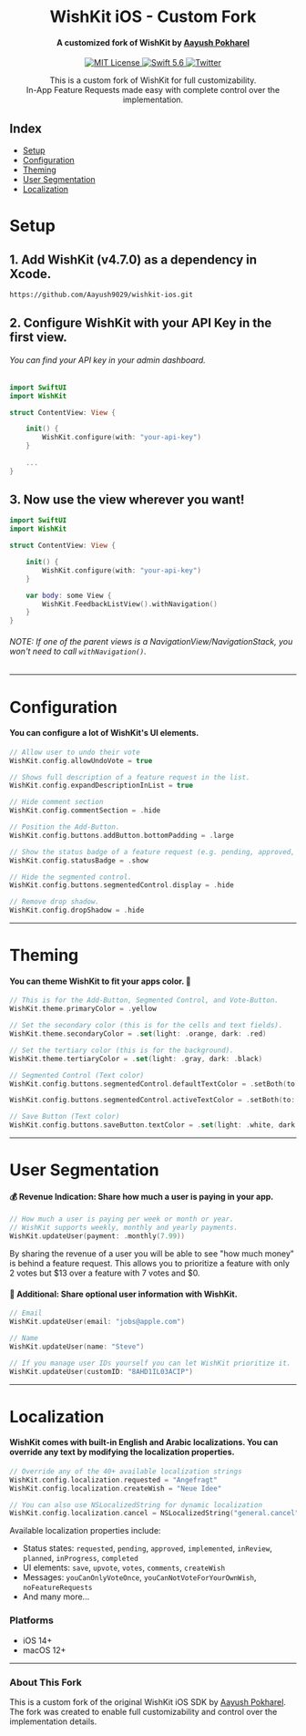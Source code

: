 <h1 align="center">WishKit iOS - Custom Fork</h1>
<h4 align="center">A customized fork of WishKit by <a href="https://github.com/Aayush9029">Aayush Pokharel</a></h4>
<p align="center">
	<a href="LICENSE">
        	<img src="https://img.shields.io/badge/License-MIT-00c573.svg" alt="MIT License">
	</a>
	<a href="https://swift.org">
        	<img src="https://img.shields.io/badge/Swift-5.6-00c573.svg" alt="Swift 5.6">
	</a>
	<a href="https://x.com/aayushbuilds" target="_blank">
        	<img src="https://img.shields.io/badge/Twitter-@aayushbuilds-00c573.svg" alt="Twitter">
	</a>
</p>
<p align="center">
This is a custom fork of WishKit for full customizability. <br/>
In-App Feature Requests made easy with complete control over the implementation. <br/>
</p>


## Index
- [Setup](#setup)
- [Configuration](#configuration)
- [Theming](#theming)
- [User Segmentation](#user-segmentation)
- [Localization](#localization)

# Setup

## 1. Add WishKit (v4.7.0) as a dependency in Xcode.
```
https://github.com/Aayush9029/wishkit-ios.git
```

## 2. Configure WishKit with your API Key in the first view.
###### You can find your API key in your admin dashboard.
```swift
import SwiftUI
import WishKit

struct ContentView: View {

    init() {
        WishKit.configure(with: "your-api-key")
    }
  
    ...
}
```

## 3. Now use the view wherever you want!
```swift
import SwiftUI
import WishKit

struct ContentView: View {

    init() {
        WishKit.configure(with: "your-api-key")
    }

    var body: some View {
        WishKit.FeedbackListView().withNavigation()
    }
}
```
###### NOTE: If one of the parent views is a NavigationView/NavigationStack, you won't need to call `withNavigation()`.

---

# Configuration
#### You can configure a lot of WishKit's UI elements.

```swift
// Allow user to undo their vote
WishKit.config.allowUndoVote = true

// Shows full description of a feature request in the list.
WishKit.config.expandDescriptionInList = true

// Hide comment section
WishKit.config.commentSection = .hide

// Position the Add-Button.
WishKit.config.buttons.addButton.bottomPadding = .large

// Show the status badge of a feature request (e.g. pending, approved, etc.).
WishKit.config.statusBadge = .show

// Hide the segmented control.
WishKit.config.buttons.segmentedControl.display = .hide

// Remove drop shadow.
WishKit.config.dropShadow = .hide

```

---

# Theming
#### You can theme WishKit to fit your apps color. 🎨

```swift
// This is for the Add-Button, Segmented Control, and Vote-Button.
WishKit.theme.primaryColor = .yellow

// Set the secondary color (this is for the cells and text fields).
WishKit.theme.secondaryColor = .set(light: .orange, dark: .red)

// Set the tertiary color (this is for the background).
WishKit.theme.tertiaryColor = .set(light: .gray, dark: .black)

// Segmented Control (Text color)
WishKit.config.buttons.segmentedControl.defaultTextColor = .setBoth(to: .white)

WishKit.config.buttons.segmentedControl.activeTextColor = .setBoth(to: .white)

// Save Button (Text color)
WishKit.config.buttons.saveButton.textColor = .set(light: .white, dark: .white)

```


---

# User Segmentation
#### 💰 Revenue Indication: Share how much a user is paying in your app.
```swift
// How much a user is paying per week or month or year.
// WishKit supports weekly, monthly and yearly payments.
WishKit.updateUser(payment: .monthly(7.99))
```
By sharing the revenue of a user you will be able to see "how much money" is behind a feature request.
This allows you to prioritize a feature with only 2 votes but $13 over a feature with 7 votes and $0.

#### 📧 Additional: Share optional user information with WishKit.
```swift
// Email
WishKit.updateUser(email: "jobs@apple.com")

// Name
WishKit.updateUser(name: "Steve")

// If you manage user IDs yourself you can let WishKit prioritize it.
WishKit.updateUser(customID: "8AHD1IL03ACIP")
```

---

# Localization
#### WishKit comes with built-in English and Arabic localizations. You can override any text by modifying the localization properties.

```swift
// Override any of the 40+ available localization strings
WishKit.config.localization.requested = "Angefragt"
WishKit.config.localization.createWish = "Neue Idee"

// You can also use NSLocalizedString for dynamic localization
WishKit.config.localization.cancel = NSLocalizedString("general.cancel", comment: "")
```

Available localization properties include:
- Status states: `requested`, `pending`, `approved`, `implemented`, `inReview`, `planned`, `inProgress`, `completed`
- UI elements: `save`, `upvote`, `votes`, `comments`, `createWish`
- Messages: `youCanOnlyVoteOnce`, `youCanNotVoteForYourOwnWish`, `noFeatureRequests`
- And many more...

### **Platforms**

- iOS 14+
- macOS 12+

---

### **About This Fork**
This is a custom fork of the original WishKit iOS SDK by [Aayush Pokharel](https://github.com/Aayush9029). 
The fork was created to enable full customizability and control over the implementation details.

